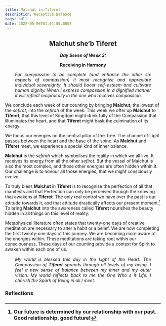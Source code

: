 ```yaml
---
title: Malchut in Tiferet
description: Receptive Balance
tags: null
date: 2022-05-06T01:04:00.000Z
---
```


<div style="font-weight: bold; text-align:center">
<h2>Malchut she’b Tiferet</h2>
<i>Day Seven of Week 3:</i> 
<p>Receiving in Harmony</p>
</div>

<div style="text-align: justify; margin-left: 2rem; margin-right: 2rem; font-style:italic">
<p>
For compassion to be complete (and enhance the other six aspects of compassion) it must recognize and appreciate individual sovereignty. It should boost self-esteem and cultivate human dignity. When I express compassion in a dignified manner it will reflect reciprocally in the one who receives compassion.
</p>
</div>

We conclude each week of our counting by bringing **Malchut**, the lowest of the _sefirot_, into the _sefirah_ of the week. This week we offer up **Malchut** to **Tiferet**, that this level of Kingdom might drink fully of the Compassion that illuminates the heart, and that **Tiferet** might bask the culmination of its energy.

We focus our energies on the central pillar of the Tree. The channel of Light passes between the heart and the base of the spine. As **Malchut** and **Tiferet** meet, we experience a special kind of inner balance.

**Malchut** is the _sefirah_ which symbolises the reality in which we all live. It receives its energy from all the other _sefirot_. But the vessel of Malchut is also the most complex, and those other energies are often hidden within it. Our challenge is to honour all those energies, that we might consciously evolve.

To truly bless **Malchut** in **Tiferet** is to recognise the perfection of all that manifests and that Perfection can only be perceived through the knowing that awakens at **Tiferet**. The only real control we have over the past is our attitude towards it, and that attitude drastically affects our present moment.[^1] To bring **Malchut** into the awareness called **Tiferet** nourishes the beauty hidden in all things on this level of reality.

Metaphysical literature often states that twenty-one days of creative meditation are necessary to alter a habit or a belief. We are now completing the first twenty-one days of this journey. We are becoming more aware of the energies within. These meditations are taking root within our consciousness. These days of our counting provide a context for Spirit to awaken within each one of us.

<div style="font-style: italic; margin: 1rem 2rem; text-align: justify">

My world is blessed this day in the Light of the Heart. The Compassion of <b>Tiferet</b> spreads through all levels of my being. I feel a new sense of balance between my inner and my outer vision. My world reflects back to me the One Who s It Life. I cherish the Spark of Being in all I meet.

</div>

<h3>Reflections<h3>

[^1]: Our future is determined by our relationship with our past. Good relationship, good future!
